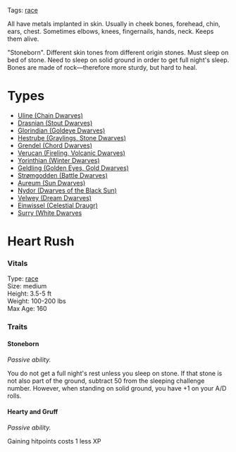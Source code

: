 Tags: [race](Races)

All have metals implanted in skin. Usually in cheek bones, forehead, chin, ears, chest. Sometimes elbows, knees, fingernails, hands, neck. Keeps them alive. 

"Stoneborn". Different skin tones from different origin stones. Must sleep on bed of stone. Need to sleep on solid ground in order to get full night's sleep. Bones are made of rock—therefore more sturdy, but hard to heal. 

# Types
- [Uline (Chain Dwarves)](Uline)
- [Drasnian (Stout Dwarves)](Drasnian)
- [Glorindian (Goldeye Dwarves)](Glorindian)
- [Hestrube (Graylings, Stone Dwarves)](Hestrube)
- [Grendel (Chord Dwarves)](Grendel)
- [Verucan (Fireling, Volcanic Dwarves)](Verucan)
- [Yorinthian (Winter Dwarves)](Yorinthian)
- [Geldling (Golden Eyes, Gold Dwarves)](Geldling)
- [Strømgodden (Battle Dwarves)](Strømgodden)
- [Aureum (Sun Dwarves)](Aureum)
- [Nydor (Dwarves of the Black Sun)](Nydor)
- [Velwey (Dream Dwarves)](Velwey)
- [Einwissel (Celestial Draugr)](Einwissel)
- [Surry (White Dwarves](Surry)

# Heart Rush

### Vitals
Type: [race](Races)  
Size: medium  
Height: 3.5-5 ft  
Weight: 100-200 lbs  
Max Age: 160  

### Traits

#### Stoneborn
*Passive ability.*

You do not get a full night's rest unless you sleep on stone. If that stone is not also part of the ground, subtract 50 from the sleeping challenge number. However, when standing on solid ground, you have +1 on your A/D rolls.

#### Hearty and Gruff
*Passive ability.*

Gaining hitpoints costs 1 less XP 